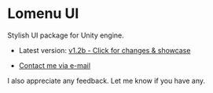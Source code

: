 # Lomenu UI
Stylish UI package for Unity engine.

* Latest version: [v1.2b - Click for changes & showcase](https://www.youtube.com/watch?v=nxLc-BaqZag)

* [Contact me via e-mail](mailto:isa.steam@outlook.com)

I also appreciate any feedback. Let me know if you have any.
